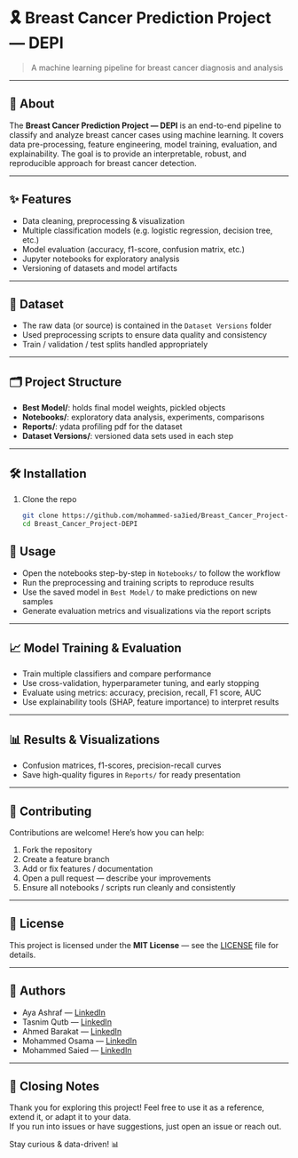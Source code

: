 # 🎗️ Breast Cancer Prediction Project — DEPI

> A machine learning pipeline for breast cancer diagnosis and analysis

---

## 🧐 About

The **Breast Cancer Prediction Project — DEPI** is an end-to-end pipeline to classify and analyze breast cancer cases using machine learning. It covers data pre-processing, feature engineering, model training, evaluation, and explainability. The goal is to provide an interpretable, robust, and reproducible approach for breast cancer detection.

---

## ✨ Features

- Data cleaning, preprocessing & visualization
- Multiple classification models (e.g. logistic regression, decision tree, etc.)  
- Model evaluation (accuracy, f1-score, confusion matrix, etc.)  
- Jupyter notebooks for exploratory analysis  
- Versioning of datasets and model artifacts  

---

## 📂 Dataset

- The raw data (or source) is contained in the `Dataset Versions` folder  
- Used preprocessing scripts to ensure data quality and consistency  
- Train / validation / test splits handled appropriately  

---

## 🗂️ Project Structure

- **Best Model/**: holds final model weights, pickled objects  
- **Notebooks/**: exploratory data analysis, experiments, comparisons  
- **Reports/**: ydata profiling pdf for the dataset
- **Dataset Versions/**: versioned data sets used in each step  

---

## 🛠️ Installation

1. Clone the repo  
   ```bash
   git clone https://github.com/mohammed-sa3ied/Breast_Cancer_Project-DEPI.git
   cd Breast_Cancer_Project-DEPI

## 🚀 Usage

- Open the notebooks step-by-step in `Notebooks/` to follow the workflow  
- Run the preprocessing and training scripts to reproduce results  
- Use the saved model in `Best Model/` to make predictions on new samples  
- Generate evaluation metrics and visualizations via the report scripts  

---

## 📈 Model Training & Evaluation

- Train multiple classifiers and compare performance  
- Use cross-validation, hyperparameter tuning, and early stopping  
- Evaluate using metrics: accuracy, precision, recall, F1 score, AUC  
- Use explainability tools (SHAP, feature importance) to interpret results  

---

## 📊 Results & Visualizations

- Confusion matrices, f1-scores, precision-recall curves  
- Save high-quality figures in `Reports/` for ready presentation  

---

## 🤝 Contributing

Contributions are welcome! Here’s how you can help:

1. Fork the repository  
2. Create a feature branch  
3. Add or fix features / documentation  
4. Open a pull request — describe your improvements  
5. Ensure all notebooks / scripts run cleanly and consistently  

---

## 📜 License

This project is licensed under the **MIT License** — see the [LICENSE](LICENSE) file for details.  

---

## 👥 Authors

*   Aya Ashraf — [LinkedIn](YOUR_LINK_HERE)
*   Tasnim Qutb — [LinkedIn](https://www.linkedin.com/in/tasnim-qotb?utm_source=share&utm_campaign=share_via&utm_content=profile&utm_medium=android_app)
*   Ahmed Barakat — [LinkedIn](https://www.linkedin.com/in/ahmad-barakat-4a16101b9?utm_source=share&utm_campaign=share_via&utm_content=profile&utm_medium=android_app)
*   Mohammed Osama — [LinkedIn](https://www.linkedin.com/in/mohamed-abdulhalem?utm_source=share&utm_campaign=share_via&utm_content=profile&utm_medium=ios_app)
*   Mohammed Saied — [LinkedIn](https://www.linkedin.com/in/mohammed-sa3ied?utm_source=share&utm_campaign=share_via&utm_content=profile&utm_medium=android_app)

---

## 🏁 Closing Notes

Thank you for exploring this project! Feel free to use it as a reference, extend it, or adapt it to your data.  
If you run into issues or have suggestions, just open an issue or reach out.  

Stay curious & data-driven! 📊

